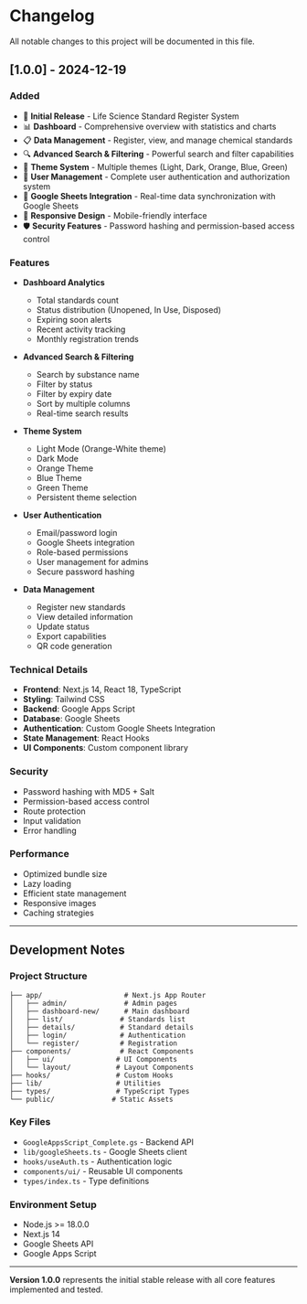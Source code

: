 # Changelog

All notable changes to this project will be documented in this file.

## [1.0.0] - 2024-12-19

### Added
- 🎉 **Initial Release** - Life Science Standard Register System
- 📊 **Dashboard** - Comprehensive overview with statistics and charts
- 📋 **Data Management** - Register, view, and manage chemical standards
- 🔍 **Advanced Search & Filtering** - Powerful search and filter capabilities
- 🎨 **Theme System** - Multiple themes (Light, Dark, Orange, Blue, Green)
- 👥 **User Management** - Complete user authentication and authorization system
- 🔐 **Google Sheets Integration** - Real-time data synchronization with Google Sheets
- 📱 **Responsive Design** - Mobile-friendly interface
- 🛡️ **Security Features** - Password hashing and permission-based access control

### Features
- **Dashboard Analytics**
  - Total standards count
  - Status distribution (Unopened, In Use, Disposed)
  - Expiring soon alerts
  - Recent activity tracking
  - Monthly registration trends

- **Advanced Search & Filtering**
  - Search by substance name
  - Filter by status
  - Filter by expiry date
  - Sort by multiple columns
  - Real-time search results

- **Theme System**
  - Light Mode (Orange-White theme)
  - Dark Mode
  - Orange Theme
  - Blue Theme
  - Green Theme
  - Persistent theme selection

- **User Authentication**
  - Email/password login
  - Google Sheets integration
  - Role-based permissions
  - User management for admins
  - Secure password hashing

- **Data Management**
  - Register new standards
  - View detailed information
  - Update status
  - Export capabilities
  - QR code generation

### Technical Details
- **Frontend**: Next.js 14, React 18, TypeScript
- **Styling**: Tailwind CSS
- **Backend**: Google Apps Script
- **Database**: Google Sheets
- **Authentication**: Custom Google Sheets Integration
- **State Management**: React Hooks
- **UI Components**: Custom component library

### Security
- Password hashing with MD5 + Salt
- Permission-based access control
- Route protection
- Input validation
- Error handling

### Performance
- Optimized bundle size
- Lazy loading
- Efficient state management
- Responsive images
- Caching strategies

---

## Development Notes

### Project Structure
```
├── app/                    # Next.js App Router
│   ├── admin/              # Admin pages
│   ├── dashboard-new/      # Main dashboard
│   ├── list/              # Standards list
│   ├── details/           # Standard details
│   ├── login/             # Authentication
│   └── register/          # Registration
├── components/            # React Components
│   ├── ui/               # UI Components
│   └── layout/           # Layout Components
├── hooks/                # Custom Hooks
├── lib/                  # Utilities
├── types/                # TypeScript Types
└── public/              # Static Assets
```

### Key Files
- `GoogleAppsScript_Complete.gs` - Backend API
- `lib/googleSheets.ts` - Google Sheets client
- `hooks/useAuth.ts` - Authentication logic
- `components/ui/` - Reusable UI components
- `types/index.ts` - Type definitions

### Environment Setup
- Node.js >= 18.0.0
- Next.js 14
- Google Sheets API
- Google Apps Script

---

**Version 1.0.0** represents the initial stable release with all core features implemented and tested.
